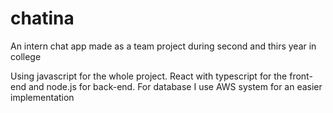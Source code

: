 # chatina

An intern chat app made as a team project during second and thirs year in college

Using javascript for the whole project. React with typescript for the front-end and node.js for back-end. 
For database I use AWS system for an easier implementation 
